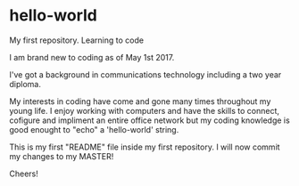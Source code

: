 # hello-world
My first repository.  Learning to code

I am brand new to coding as of May 1st 2017.

I've got a background in communications technology including a two year diploma.

My interests in coding have come and gone many times throughout my young life.  I enjoy working with computers and have the skills to connect, cofigure and impliment an entire office network but my coding knowledge is good enought to "echo" a 'hello-world' string.

This is my first "README" file inside my first repository.  I will now commit my changes to my MASTER!

Cheers!
